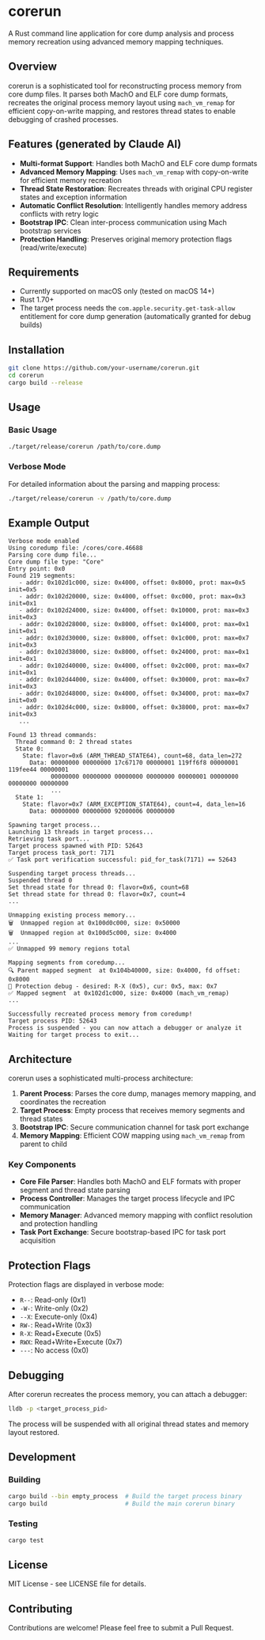 # corerun

A Rust command line application for core dump analysis and process memory recreation using advanced memory mapping techniques.

## Overview

corerun is a sophisticated tool for reconstructing process memory from core dump files. It parses both MachO and ELF core dump formats, recreates the original process memory layout using `mach_vm_remap` for efficient copy-on-write mapping, and restores thread states to enable debugging of crashed processes.

## Features (generated by Claude AI)

- **Multi-format Support**: Handles both MachO and ELF core dump formats
- **Advanced Memory Mapping**: Uses `mach_vm_remap` with copy-on-write for efficient memory recreation
- **Thread State Restoration**: Recreates threads with original CPU register states and exception information
- **Automatic Conflict Resolution**: Intelligently handles memory address conflicts with retry logic
- **Bootstrap IPC**: Clean inter-process communication using Mach bootstrap services
- **Protection Handling**: Preserves original memory protection flags (read/write/execute)

## Requirements

- Currently supported on macOS only (tested on macOS 14+)
- Rust 1.70+
- The target process needs the `com.apple.security.get-task-allow` entitlement for core dump generation (automatically granted for debug builds)

## Installation

```bash
git clone https://github.com/your-username/corerun.git
cd corerun
cargo build --release
```

## Usage

### Basic Usage

```bash
./target/release/corerun /path/to/core.dump
```

### Verbose Mode

For detailed information about the parsing and mapping process:

```bash
./target/release/corerun -v /path/to/core.dump
```

## Example Output

```
Verbose mode enabled
Using coredump file: /cores/core.46688
Parsing core dump file...
Core dump file type: "Core"
Entry point: 0x0
Found 219 segments:
   - addr: 0x102d1c000, size: 0x4000, offset: 0x8000, prot: max=0x5 init=0x5
   - addr: 0x102d20000, size: 0x4000, offset: 0xc000, prot: max=0x3 init=0x1
   - addr: 0x102d24000, size: 0x4000, offset: 0x10000, prot: max=0x3 init=0x3
   - addr: 0x102d28000, size: 0x8000, offset: 0x14000, prot: max=0x1 init=0x1
   - addr: 0x102d30000, size: 0x8000, offset: 0x1c000, prot: max=0x7 init=0x3
   - addr: 0x102d38000, size: 0x8000, offset: 0x24000, prot: max=0x1 init=0x1
   - addr: 0x102d40000, size: 0x4000, offset: 0x2c000, prot: max=0x7 init=0x1
   - addr: 0x102d44000, size: 0x4000, offset: 0x30000, prot: max=0x7 init=0x3
   - addr: 0x102d48000, size: 0x4000, offset: 0x34000, prot: max=0x7 init=0x0
   - addr: 0x102d4c000, size: 0x8000, offset: 0x38000, prot: max=0x7 init=0x3
   ...
   
Found 13 thread commands:
  Thread command 0: 2 thread states
  State 0:
    State: flavor=0x6 (ARM_THREAD_STATE64), count=68, data_len=272
      Data: 00000000 00000000 17c67170 00000001 119ff6f8 00000001 119fee44 00000001 
            00000000 00000000 00000000 00000000 00000001 00000000 00000000 00000000 
            ...
  State 1:
    State: flavor=0x7 (ARM_EXCEPTION_STATE64), count=4, data_len=16
      Data: 00000000 00000000 92000006 00000000
      
Spawning target process...
Launching 13 threads in target process...
Retrieving task port...
Target process spawned with PID: 52643
Target process task_port: 7171
✅ Task port verification successful: pid_for_task(7171) == 52643

Suspending target process threads...
Suspended thread 0
Set thread state for thread 0: flavor=0x6, count=68
Set thread state for thread 0: flavor=0x7, count=4
...

Unmapping existing process memory...
🗑️  Unmapped region at 0x100d0c000, size: 0x50000
🗑️  Unmapped region at 0x100d5c000, size: 0x4000
...
✅ Unmapped 99 memory regions total

Mapping segments from coredump...
🔍 Parent mapped segment  at 0x104b40000, size: 0x4000, fd offset: 0x8000
🔧 Protection debug - desired: R-X (0x5), cur: 0x5, max: 0x7
✅ Mapped segment  at 0x102d1c000, size: 0x4000 (mach_vm_remap)
...

Successfully recreated process memory from coredump!
Target process PID: 52643
Process is suspended - you can now attach a debugger or analyze it
Waiting for target process to exit...
```

## Architecture

corerun uses a sophisticated multi-process architecture:

1. **Parent Process**: Parses the core dump, manages memory mapping, and coordinates the recreation
2. **Target Process**: Empty process that receives memory segments and thread states
3. **Bootstrap IPC**: Secure communication channel for task port exchange
4. **Memory Mapping**: Efficient COW mapping using `mach_vm_remap` from parent to child

### Key Components

- **Core File Parser**: Handles both MachO and ELF formats with proper segment and thread state parsing
- **Process Controller**: Manages the target process lifecycle and IPC communication  
- **Memory Manager**: Advanced memory mapping with conflict resolution and protection handling
- **Task Port Exchange**: Secure bootstrap-based IPC for task port acquisition

## Protection Flags

Protection flags are displayed in verbose mode:
- `R--`: Read-only (0x1)
- `-W-`: Write-only (0x2) 
- `--X`: Execute-only (0x4)
- `RW-`: Read+Write (0x3)
- `R-X`: Read+Execute (0x5)
- `RWX`: Read+Write+Execute (0x7)
- `---`: No access (0x0)

## Debugging

After corerun recreates the process memory, you can attach a debugger:

```bash
lldb -p <target_process_pid>
```

The process will be suspended with all original thread states and memory layout restored.

## Development

### Building

```bash
cargo build --bin empty_process  # Build the target process binary
cargo build                      # Build the main corerun binary
```

### Testing

```bash
cargo test
```

## License

MIT License - see LICENSE file for details.

## Contributing

Contributions are welcome! Please feel free to submit a Pull Request.